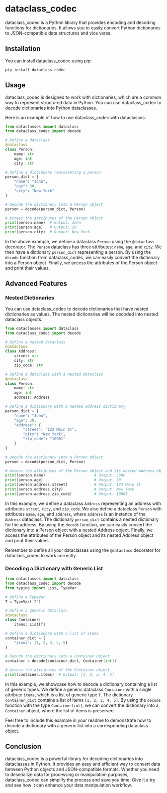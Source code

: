 # dataclass_codec

dataclass_codec is a Python library that provides encoding and decoding functions for dictionaries. It allows you to easily convert Python dictionaries to JSON-compatible data structures and vice versa.

## Installation

You can install dataclass_codec using pip:

```
pip install dataclass-codec
```

## Usage

dataclass_codec is designed to work with dictionaries, which are a common way to represent structured data in Python. You can use dataclass_codec to decode dictionaries into Python dataclasses.

Here is an example of how to use dataclass_codec with dataclasses:

```python
from dataclasses import dataclass
from dataclass_codec import decode

# Define a dataclass
@dataclass
class Person:
    name: str
    age: int
    city: str

# Define a dictionary representing a person
person_dict = {
    "name": "John",
    "age": 30,
    "city": "New York"
}

# Decode the dictionary into a Person object
person = decode(person_dict, Person)

# Access the attributes of the Person object
print(person.name)  # Output: John
print(person.age)   # Output: 30
print(person.city)  # Output: New York
```

In the above example, we define a dataclass `Person` using the `@dataclass` decorator. The `Person` dataclass has three attributes: `name`, `age`, and `city`. We then have a dictionary `person_dict` representing a person. By using the `decode` function from dataclass_codec, we can easily convert the dictionary into a Person object. Finally, we access the attributes of the Person object and print their values.

## Advanced Features

### Nested Dictionaries

You can use dataclass_codec to decode dictionaries that have nested dictionaries as values. The nested dictionaries will be decoded into nested dataclass objects.

```python
from dataclasses import dataclass
from dataclass_codec import decode

# Define a nested dataclass
@dataclass
class Address:
    street: str
    city: str
    zip_code: str

# Define a dataclass with a nested dataclass
@dataclass
class Person:
    name: str
    age: int
    address: Address

# Define a dictionary with a nested address dictionary
person_dict = {
    "name": "John",
    "age": 30,
    "address": {
        "street": "123 Main St",
        "city": "New York",
        "zip_code": "10001"
    }
}

# Decode the dictionary into a Person object
person = decode(person_dict, Person)

# Access the attributes of the Person object and its nested Address object
print(person.name)                      # Output: John
print(person.age)                       # Output: 30
print(person.address.street)            # Output: 123 Main St
print(person.address.city)              # Output: New York
print(person.address.zip_code)          # Output: 10001
```

In this example, we define a dataclass `Address` representing an address with attributes `street`, `city`, and `zip_code`. We also define a dataclass `Person` with attributes `name`, `age`, and `address`, where `address` is an instance of the `Address` dataclass. The dictionary `person_dict` contains a nested dictionary for the address. By using the `decode` function, we can easily convert the dictionary into a Person object with a nested Address object. Finally, we access the attributes of the Person object and its nested Address object and print their values.

Remember to define all your dataclasses using the `@dataclass` decorator for dataclass_codec to work correctly.

### Decoding a Dictionary with Generic List

```python
from dataclasses import dataclass
from dataclass_codec import decode
from typing import List, TypeVar

# Define a TypeVar
T = TypeVar('T')

# Define a generic dataclass
@dataclass
class Container:
    items: List[T]

# Define a dictionary with a list of items
container_dict = {
    "items": [1, 2, 3, 4, 5]
}

# Decode the dictionary into a Container object
container = decode(container_dict, Container[int])

# Access the attributes of the Container object
print(container.items)  # Output: [1, 2, 3, 4, 5]
```

In this example, we showcase how to decode a dictionary containing a list of generic types. We define a generic dataclass `Container` with a single attribute `items`, which is a list of generic type `T`. The dictionary `container_dict` contains a list of items `[1, 2, 3, 4, 5]`. By using the `decode` function with the type `Container[int]`, we can convert the dictionary into a `Container` object, where the list of items is preserved.

Feel free to include this example in your readme to demonstrate how to decode a dictionary with a generic list into a corresponding dataclass object.

## Conclusion

dataclass_codec is a powerful library for decoding dictionaries into dataclasses in Python. It provides an easy and efficient way to convert data between Python objects and JSON-compatible formats. Whether you need to deserialize data for processing or manipulation purposes, dataclass_codec can simplify the process and save you time. Give it a try and see how it can enhance your data manipulation workflow.
